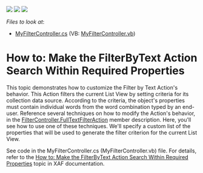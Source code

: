 <!-- default badges list -->
![](https://img.shields.io/endpoint?url=https://codecentral.devexpress.com/api/v1/VersionRange/134575087/15.2.5%2B)
[![](https://img.shields.io/badge/Open_in_DevExpress_Support_Center-FF7200?style=flat-square&logo=DevExpress&logoColor=white)](https://supportcenter.devexpress.com/ticket/details/E231)
[![](https://img.shields.io/badge/📖_How_to_use_DevExpress_Examples-e9f6fc?style=flat-square)](https://docs.devexpress.com/GeneralInformation/403183)
<!-- default badges end -->
<!-- default file list -->
*Files to look at*:

* [MyFilterController.cs](./CS/HowToChangeFilterByTextAction.Module/MyFilterController.cs) (VB: [MyFilterController.vb](./VB/HowToChangeFilterByTextAction.Module/MyFilterController.vb))
<!-- default file list end -->
# How to: Make the FilterByText Action Search Within Required Properties


<p>This topic demonstrates how to customize the Filter by Text Action's behavior. This Action filters the current List View by setting criteria for its collection data source. According to the criteria, the object's properties must contain individual words from the word combination typed by an end-user. Reference several techniques on how to modify the Action's behavior, in the <a href="http://documentation.devexpress.com/#Xaf/DevExpressExpressAppSystemModuleFilterController_FullTextFilterActiontopic">FilterController.FullTextFilterAction</a> member description. Here, you'll see how to use one of these techniques. We'll specify a custom list of the properties that will be used to generate the filter criterion for the current List View.</p><p>See code in the MyFilterController.cs (MyFilterController.vb) file. For details, refer to the <a href="http://documentation.devexpress.com/#Xaf/CustomDocument2923">How to: Make the FilterByText Action Search Within Required Properties</a>  topic in XAF documentation.</p>

<br/>


